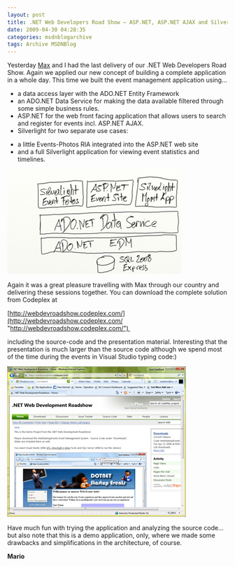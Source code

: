 ```yaml
---
layout: post
title: .NET Web Developers Road Show – ASP.NET, ASP.NET AJAX and Silverlight 3 in Action… Now Done and we’re back in the Office…
date: 2009-04-30 04:28:35
categories: msdnblogarchive
tags: Archive MSDNBlog
---
```


Yesterday [Max](http://www.knor.net/blog) and I had the last delivery of our .NET Web Developers Road Show. Again we applied our new concept of building a complete application in a whole day. This time we built the event management application using...

 * a data access layer with the ADO.NET Entity Framework
* an ADO.NET Data Service for making the data available filtered through some simple business rules.
* ASP.NET for the web front facing application that allows users to search and register for events incl. ASP.NET AJAX.
* Silverlight for two separate use cases:
+ a little Events-Photos RIA integrated into the ASP.NET web site
+ and a full Silverlight application for viewing event statistics and timelines.

 [![WebStartupEvents](https://github.com/mszcool/oldmsdnblogarchive/blob/master/media/TNBlogsFS/BlogFileStorage/blogs_msdn/mszcool/WindowsLiveWriter/9aac566c1cd.NETWebDevelopersRoadShowDone_8F93/WebStartupEvents_thumb.jpg?raw=true?raw=true "WebStartupEvents")](https://github.com/mszcool/oldmsdnblogarchive/blob/master/media/TNBlogsFS/BlogFileStorage/blogs_msdn/mszcool/WindowsLiveWriter/9aac566c1cd.NETWebDevelopersRoadShowDone_8F93/WebStartupEvents_2.jpg?raw=true?raw=true) 

 Again it was a great pleasure travelling with Max through our country and delivering these sessions together. You can download the complete solution from Codeplex at 

 [http://webdevroadshow.codeplex.com/](http://webdevroadshow.codeplex.com/ "http://webdevroadshow.codeplex.com/") 

 including the source-code and the presentation material. Interesting that the presentation is much larger than the source code although we spend most of the time during the events in Visual Studio typing code:)

 [![image](https://github.com/mszcool/oldmsdnblogarchive/blob/master/media/TNBlogsFS/BlogFileStorage/blogs_msdn/mszcool/WindowsLiveWriter/9aac566c1cd.NETWebDevelopersRoadShowDone_8F93/image_thumb.png?raw=true?raw=true "image")](https://github.com/mszcool/oldmsdnblogarchive/blob/master/media/TNBlogsFS/BlogFileStorage/blogs_msdn/mszcool/WindowsLiveWriter/9aac566c1cd.NETWebDevelopersRoadShowDone_8F93/image_2.png?raw=true?raw=true) 

 Have much fun with trying the application and analyzing the source code... but also note that this is a demo application, only, where we made some drawbacks and simplifications in the architecture, of course.

 **Mario**


